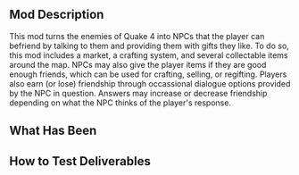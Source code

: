 ## Mod Description
This mod turns the enemies of Quake 4 into NPCs that the player can befriend by talking to them and providing them with gifts they like. To do so, this mod includes a market, a crafting system, and several collectable items around the map. NPCs may also give the player items if they are good enough friends, which can be used for crafting, selling, or regifting. Players also earn (or lose) friendship through occassional dialogue options provided by the NPC in question. Answers may increase or decrease friendship depending on what the NPC thinks of the player's response.
## What Has Been

## How to Test Deliverables
